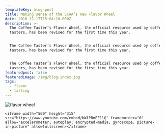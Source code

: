 ```yaml
---
templateKey: blog-post
title: Making sense of the SCAA’s new Flavor Wheel
date: 2016-12-17T15:04:10.000Z
description: >-
  The Coffee Taster’s Flavor Wheel, the official resource used by coffee
  tasters, has been revised for the first time this year.


  The Coffee Taster’s Flavor Wheel, the official resource used by coffee
  tasters, has been revised for the first time this year.


  The Coffee Taster’s Flavor Wheel, the official resource used by coffee
  tasters, has been revised for the first time this year.
featuredpost: false
featuredimage: /img/blog-index.jpg
tags:
  - flavor
  - tasting
---
```

![flavor wheel](/img/victor-erixon-282-unsplash.jpg)



`<iframe width="560" height="315" src="https://www.youtube.com/embed/bW1PBnEE1lQ" frameborder="0" allow="accelerometer; autoplay; encrypted-media; gyroscope; picture-in-picture" allowfullscreen></iframe>`
